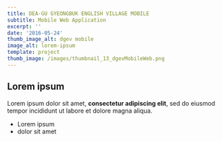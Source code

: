 ```yaml
---
title: DEA-GU GYEONGBUK ENGLISH VILLAGE MOBILE
subtitle: Mobile Web Application
excerpt: ''
date: '2016-05-24'
thumb_image_alt: dgev mobile
image_alt: lorem-ipsum
template: project
thumb_image: /images/thumbnail_13_dgevMobileWeb.png
---
```

## Lorem ipsum

Lorem ipsum dolor sit amet, **consectetur adipiscing elit**, sed do eiusmod tempor incididunt ut labore et dolore magna aliqua.

- Lorem ipsum
- dolor sit amet